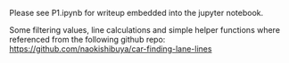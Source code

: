 Please see P1.ipynb for writeup embedded into the jupyter notebook.

Some filtering values, line calculations and simple helper functions where referenced from the following github repo:
https://github.com/naokishibuya/car-finding-lane-lines
